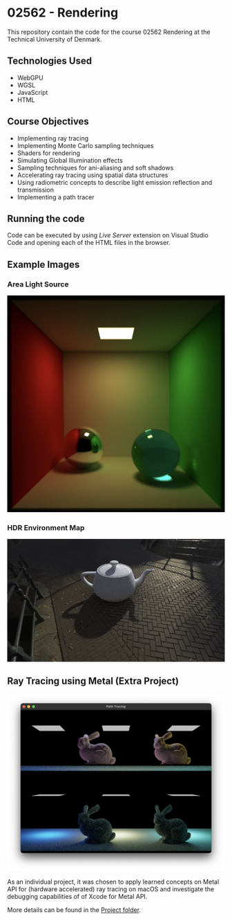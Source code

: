 # 02562 - Rendering

This repository contain the code for the course 02562 Rendering at the Technical University of Denmark.

## Technologies Used
- WebGPU
- WGSL
- JavaScript
- HTML

## Course Objectives
- Implementing ray tracing
- Implementing Monte Carlo sampling techniques
- Shaders for rendering
- Simulating Global Illumination effects
- Sampling techniques for ani-aliasing and soft shadows
- Accelerating ray tracing using spatial data structures
- Using radiometric concepts to describe light emission reflection and transmission
- Implementing a path tracer

## Running the code
Code can be executed by using *Live Server* extension on Visual Studio Code and opening each of the HTML files in the browser.

## Example Images

### Area Light Source
![](./images/area_light_source.png)

### HDR Environment Map
![](./images/HDR_environment.png)

## Ray Tracing using Metal (Extra Project)

![](./images/metal.png)

As an individual project, it was chosen to apply learned concepts on Metal API for (hardware accelerated) ray tracing on macOS and investigate the debugging capabilities of of Xcode for Metal API.

More details can be found in the [Project folder](./Project).